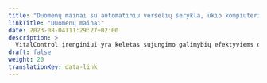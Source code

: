 ```yaml
---
title: "Duomenų mainai su automatiniu veršelių šėrykla, ūkio kompiuteriu ir trečiųjų šalių programinės įrangos produktais"
linkTitle: "Duomenų mainai"
date: 2023-08-04T11:29:27+02:00
description: >
  VitalControl įrenginiui yra keletas sujungimo galimybių efektyviems duomenų mainams su kitais aparatinės ir programinės įrangos sprendimais.
draft: false
weight: 20
translationKey: data-link
---
```

